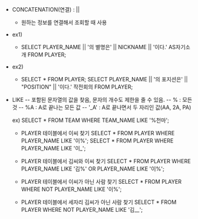 
- CONCATENATION(연결) : ||
	- 원하는 정보를 연결해서 조회할 때 사용

- ex1) 
	- SELECT PLAYER_NAME || '의 별명은' || NICKNAME || '이다.' AS자기소개 FROM PLAYER;

- ex2) 
	- SELECT * FROM PLAYER;
		 SELECT PLAYER_NAME || '의 포지션은' || "POSITION" || '이다.' 작전회의 FROM PLAYER;

- LIKE 
	-- 포함된 문자열의 값을 찾음, 문자의 개수도 제한을 줄 수 있음.
	-- % : 모든 것
	-- %A : A로 끝나는 모든 값
	-- '_A' : A로 끝나면서 두 자리인 값(AA, 2A, PA)

	ex) SELECT * FROM TEAM WHERE TEAM_NAME LIKE '%천마';

	- PLAYER 테이블에서 이씨 찾기
		SELECT * FROM PLAYER WHERE PLAYER_NAME LIKE '이%';
		SELECT * FROM PLAYER WHERE PLAYER_NAME LIKE '이_';

	- PLAYER 테이블에서 김씨와 이씨 찾기
		SELECT * FROM PLAYER
		WHERE PLAYER_NAME LIKE '김%' OR PLAYER_NAME LIKE '이%';

	- PLAYER 테이블에서 이씨가 아닌 사람 찾기
		SELECT * FROM PLAYER WHERE NOT PLAYER_NAME LIKE '이%';
	- PLAYER 테이블에서 세자리 김씨가 아닌 사람 찾기
		SELECT * FROM PLAYER WHERE NOT PLAYER_NAME LIKE '김__';